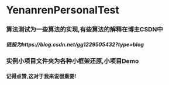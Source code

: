# YenanrenPersonalTest


### 算法测试为一些算法的实现,有些算法的解释在博主CSDN中

##### 链接为https://blog.csdn.net/gg1229505432?type=blog



### 实例小项目文件夹为各种小框架还原,小项目Demo



#### 记得点赞,这对于我来说很重要!
